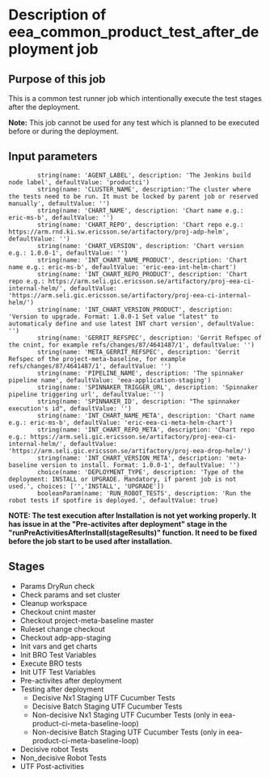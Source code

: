 # Description of eea_common_product_test_after_deployment job

## Purpose of this job

This is a common test runner job which intentionally execute the test stages after the deployment.

**Note:**  This job cannot be used for any test which is planned to be executed before or during the deployment.

## Input parameters

```
        string(name: 'AGENT_LABEL', description: 'The Jenkins build node label', defaultValue: 'productci')
        string(name: 'CLUSTER_NAME', description:'The cluster where the tests need to be run. It must be locked by parent job or reserved manually', defaultValue: '')
        string(name: 'CHART_NAME', description: 'Chart name e.g.: eric-ms-b', defaultValue: '')
        string(name: 'CHART_REPO', description: 'Chart repo e.g.: https://arm.rnd.ki.sw.ericsson.se/artifactory/proj-adp-helm', defaultValue: '')
        string(name: 'CHART_VERSION', description: 'Chart version e.g.: 1.0.0-1', defaultValue: '')
        string(name: 'INT_CHART_NAME_PRODUCT', description: 'Chart name e.g.: eric-ms-b', defaultValue: 'eric-eea-int-helm-chart')
        string(name: 'INT_CHART_REPO_PRODUCT', description: 'Chart repo e.g.: https://arm.seli.gic.ericsson.se/artifactory/proj-eea-ci-internal-helm/', defaultValue: 'https://arm.seli.gic.ericsson.se/artifactory/proj-eea-ci-internal-helm/')
        string(name: 'INT_CHART_VERSION_PRODUCT', description: 'Version to upgrade. Format: 1.0.0-1 Set value "latest" to automaticaly define and use latest INT chart version', defaultValue: '')
        string(name: 'GERRIT_REFSPEC', description: 'Gerrit Refspec of the cnint, for example refs/changes/87/4641487/1', defaultValue: '')
        string(name: 'META_GERRIT_REFSPEC', description: 'Gerrit Refspec of the project-meta-baseline, for example refs/changes/87/4641487/1', defaultValue: '')
        string(name: 'PIPELINE_NAME', description: 'The spinnaker pipeline name', defaultValue: 'eea-application-staging')
        string(name: 'SPINNAKER_TRIGGER_URL', description: 'Spinnaker pipeline triggering url', defaultValue: '')
        string(name: 'SPINNAKER_ID', description: "The spinnaker execution's id", defaultValue: '')
        string(name: 'INT_CHART_NAME_META', description: 'Chart name e.g.: eric-ms-b', defaultValue: 'eric-eea-ci-meta-helm-chart')
        string(name: 'INT_CHART_REPO_META', description: 'Chart repo e.g.: https://arm.seli.gic.ericsson.se/artifactory/proj-eea-ci-internal-helm/', defaultValue: 'https://arm.seli.gic.ericsson.se/artifactory/proj-eea-drop-helm/')
        string(name: 'INT_CHART_VERSION_META', description: 'meta-baseline version to install. Format: 1.0.0-1', defaultValue: '')
        choice(name: 'DEPLOYMENT_TYPE', description: 'Type of the deployment: INSTALL or UPGRADE. Mandatory, if parent job is not used.', choices: ['','INSTALL', 'UPGRADE'])
        booleanParam(name: 'RUN_ROBOT_TESTS', description: 'Run the robot tests if spotfire is deployed.', defaultValue: true)
```

**NOTE: The test execution after Installation is not yet working properly. It has issue in at the "Pre-activites after deployment" stage in the "runPreActivitiesAfterInstall(stageResults)" function. It need to be fixed before the job start to be used after installation.**

## Stages

+ Params DryRun check
+ Check params and set cluster
+ Cleanup workspace
+ Checkout cnint master
+ Checkout project-meta-baseline master
+ Ruleset change checkout
+ Checkout adp-app-staging
+ Init vars and get charts
+ Init BRO Test Variables
+ Execute BRO tests
+ Init UTF Test Variables
+ Pre-activites after deployment
+ Testing after deployment
  + Decisive Nx1 Staging UTF Cucumber Tests
  + Decisive Batch Staging UTF Cucumber Tests
  + Non-decisive Nx1 Staging UTF Cucumber Tests (only in eea-product-ci-meta-baseline-loop)
  + Non-decisive Batch Staging UTF Cucumber Tests (only in eea-product-ci-meta-baseline-loop)
+ Decisive robot Tests
+ Non_decisive Robot Tests
+ UTF Post-activities
